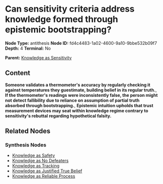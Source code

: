 # Can sensitivity criteria address knowledge formed through epistemic bootstrapping?

**Node Type:** antithesis
**Node ID:** fd4c4483-1a02-4600-9a10-9bbe532b09f7
**Depth:** 4
**Terminal:** No

**Parent:** [Knowledge as Sensitivity](knowledge-as-sensitivity-synthesis-a0f5dc5c-a0ae-46d0-8873-7d1fe762e3df.md)

## Content

**Someone validates a thermometer's accuracy by regularly checking it against temperatures they guestimate, building belief in its regular truth.**, **If the thermometer's readings were inconsistently false, the person might not detect fallibility due to reliance on assumption of partial truth absorbed through bootstrapping.**, **Epistemic intuition upholds that trust measurement devices may seat within knowledge regime contrary to sensitivity's rebuttal regarding hypothetical falsity.**

## Related Nodes

### Synthesis Nodes

- [Knowledge as Safety](knowledge-as-safety-synthesis-badfb0b6-ba8c-4cba-9b4a-235d3a2d04cd.md)
- [Knowledge as No Defeaters](knowledge-as-no-defeaters-synthesis-d6dc4c58-0b10-4c51-9ddc-25f009d1011c.md)
- [Knowledge as Tracking](knowledge-as-tracking-synthesis-0e8e2fa6-895c-4681-abd2-036ed58bfa1d.md)
- [Knowledge as Justified True Belief](knowledge-as-justified-true-belief-synthesis-cfa6d148-3038-4cfd-bdeb-f93be7322b5b.md)
- [Knowledge as Reliable Process](knowledge-as-reliable-process-synthesis-b05c58cd-1a32-4efd-9da2-77ae5124e269.md)
